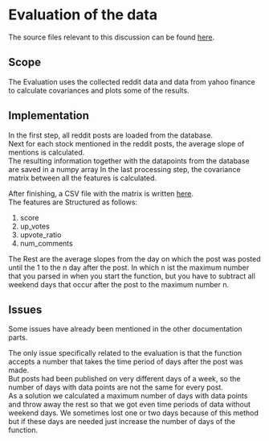 # Evaluation of the data

The source files relevant to this discussion can be found [here](../../AnalyseStockData.py).

## Scope

The Evaluation uses the collected reddit data and data from yahoo finance to calculate covariances and plots some of the results.

## Implementation

In the first step, all reddit posts are loaded from the database.   
Next for each stock mentioned in the reddit posts, the average slope of mentions is calculated.  
The resulting information together with the datapoints from the database are saved in a numpy array
In the last processing step, the covariance matrix between all the features is calculated.  

After finishing, a CSV file with the matrix is written [here](../../res/Grafics/Covarianz.csv).  
The features are Structured as follows:

1. score
1. up_votes
1. upvote_ratio
1. num_comments

The Rest are the average slopes from the day on which the post was posted 
until the 1 to the n day after the post. In which n ist the maximum number 
that you parsed in when you start the function, but you have to subtract all
weekend days that occur after the post to the maximum number n.

## Issues

Some issues have already been mentioned in the other documentation parts.

The only issue specifically related to the evaluation is that the function 
accepts a number that takes the time period of days after the post was made.  
But posts had been published on very different days of a week, so the number of days with
data points are not the same for every post.  
As a solution we calculated a maximum number of days with
data points and throw away the rest so that we got even time periods of data
without weekend days. We sometimes lost one or two days because of this
method but if these days are needed just increase the number of days of 
the function.